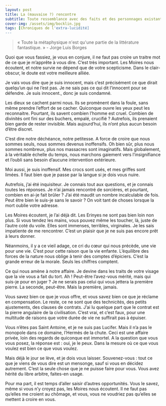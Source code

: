 ```yaml
---
layout: post
title: La (mauvaise ?) rencontre
subtitle: Toute ressemblance avec des faits et des personnages existants ou ayant existé serait purement fortuite et ne pourrait être que le fruit d'une pure coïncidence...
cover-img: /assets/img/bocklin.jpg
tags: [Chroniques de l'extra-lucidité]
---
```


> « Toute la métaphysique n'est qu'une partie de la littérature fantastique. » - Jorge Luis Borges

Quoi que vous fassiez, je vous en conjure, il ne faut pas croire un traitre mot de ce que je m’apprête à vous dire. C’est très important. Les Moires nous écoutent, et notre survie ne dépend que de votre scepticisme. Dans le clair-obscur, le doute est votre meilleure alliée.

Je vais vous dire que je suis innocent, mais c’est précisément ce que dirait quelqu’un qui ne l’est pas. Je ne sais pas ce qui dit l’innocent pour se défendre. Je suis innocent., donc je suis condamné.

Les dieux se cachent parmi nous. Ils se promènent dans la foule, sans même prendre l’effort de se cacher. Quiconque ouvre les yeux peut les reconnaitre. Pourtant, ils savent combien l’homme est cruel. Combien de divinités ont fini sur des buchers, empalé, crucifié ? Autrefois, ils prenaient bien garde de rester invisible. Mais aujourd’hui, ils n’ont plus aucun besoin d’être discret.

C’est dire notre déchéance, notre petitesse. A force de croire que nous sommes seuls, nous sommes devenus inoffensifs. Oh bien sûr, plus nous sommes nombreux, plus nos massacres sont imaginatifs. Mais globalement, à la véritable échelle du temps, nous marchons gaiement vers l’insignifiance et l’oubli sans besoin d’aucune intervention extérieure.

Moi aussi, je suis inoffensif. Mes crocs sont usés, et mes griffes sont limées. Il faut bien que je passe par la langue si je dois vous nuire.

Autrefois, j’ai été inquisiteur. Je connais tout aux questions, et je connais toutes les réponses. Je n’ai jamais rencontré de sorcières, et pourtant, combien en ai-je fait brûler ? J’ai été maudit un nombre incalculable de fois. Peut être bien le suis-je sans le savoir ? On voit tant de choses lorsque la mort oublie votre adresse.

Les Moires écoutent, je l’ai déjà dit. Les Erinyes ne sont pas bien loin non plus. Si vous tendez les mains, vous pouvez même les toucher, là, juste de l’autre coté du voile. Elles sont immenses, terribles, virginales. Je les sais impatiente de me rencontrer. C’est un plaisir que je ne suis pas encore prêt à leurs donner.

Néanmoins, il y a ce vieil adage, ce cri du cœur qui nous précède, une vie pour une vie. C’est pour cette raison que la vie enfante. L’équilibre des forces de la nature nous oblige à tenir des comptes d’épiciers. C’est la grande erreur de la morale. Seuls les chiffres comptent.

Ce qui nous amène à notre affaire. Je devine dans les traits de votre visage que la vie vous a fait du tort. Ah ! Peut-être l’avez-vous mérité, mais qui suis-je pour en juger ? Je ne serais pas celui qui vous jettera la première pierre. La seconde, peut-être. Mais la première, jamais.

Vous savez bien ce que je vous offre, et vous savez bien ce que je réclame en compensation. Le reste, ce ne sont que des technicités, des petits ajustements, des clauses de contrats. J’ai lu quelque part que le contrat est la pierre angulaire de la civilisation. C’est vrai, et c’est faux, pour une multitude de raisons que votre durée de vie ne suffirait pas à épuiser.

Vous n’êtes pas Saint Antoine, et je ne suis pas Lucifer. Mais il n’a pas le monopole dans ce domaine, l’Hermès de la chute. Ceci est une affaire privée, loin des regards de quiconque est immortel. A la question que vous vous posez, la réponse est : oui, je le peux. Dans la mesure où ce que vous voulez est bien ce que vous voulez.

Mais déjà le jour se lève, et je dois vous laisser. Souvenez-vous : tout ce que je viens de vous dire est un mensonge, sauf si vous en décidez autrement. C’est la seule chose que je ne puisse faire pour vous. Vous avez hérité du libre arbitre, faites-en usage.

Pour ma part, il est temps d’aller saisir d’autres opportunités. Vous le savez, même si vous n’y croyez pas, les Moires nous écoutent. Il ne faut pas qu’elles me croient au chômage, et vous, vous ne voudriez pas qu’elles se mettent à croire en vous.
